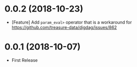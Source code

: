 0.0.2 (2018-10-23)
==================

* [Feature] Add `param_eval>` operator that is a workaround for https://github.com/treasure-data/digdag/issues/862

0.0.1 (2018-10-07)
==================

* First Release

